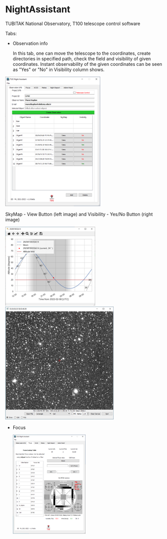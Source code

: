 # NightAssistant

TUBITAK National Observatory, T100 telescope control software

Tabs:

- Observation info
  
  In this tab, one can move the telescope to the coordinates, create directories in specified path, check the field and visibility of given coordinates. Instant observability of the given coordinates can be seen as "Yes" or "No" in Visibility column shows.

<img title="Text to show on mouseover" src="https://github.com/orhanerece/nightassistant/blob/master/img/obsinfo.png" alt="alt text for screen readers" width="298" data-align="center">

SkyMap - View Button (left image) and Visibility - Yes/No Button (right image)

<img title="" src="https://github.com/orhanerece/nightassistant/blob/master/img/Plot.png" alt="" width="283">   <img title="" src="https://github.com/orhanerece/nightassistant/blob/master/img/View.png" alt="" width="341">



- Focus
  
  <img title="" src="https://github.com/orhanerece/nightassistant/blob/master/img/focus.png" alt="focus.png" width="228">
  
  
